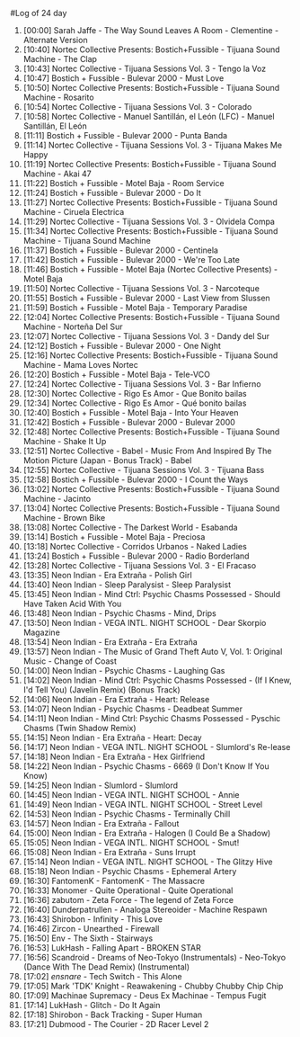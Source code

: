 #Log of 24 day

1. [00:00] Sarah Jaffe - The Way Sound Leaves A Room - Clementine - Alternate Version
1. [10:40] Nortec Collective Presents: Bostich+Fussible - Tijuana Sound Machine - The Clap
1. [10:43] Nortec Collective - Tijuana Sessions Vol. 3 - Tengo la Voz
1. [10:47] Bostich + Fussible - Bulevar 2000 - Must Love
1. [10:50] Nortec Collective Presents: Bostich+Fussible - Tijuana Sound Machine - Rosarito
1. [10:54] Nortec Collective - Tijuana Sessions Vol. 3 - Colorado
1. [10:58] Nortec Collective - Manuel Santillán, el León (LFC) - Manuel Santillán, El León
1. [11:11] Bostich + Fussible - Bulevar 2000 - Punta Banda
1. [11:14] Nortec Collective - Tijuana Sessions Vol. 3 - Tijuana Makes Me Happy
1. [11:19] Nortec Collective Presents: Bostich+Fussible - Tijuana Sound Machine - Akai 47
1. [11:22] Bostich + Fussible - Motel Baja - Room Service
1. [11:24] Bostich + Fussible - Bulevar 2000 - Do It
1. [11:27] Nortec Collective Presents: Bostich+Fussible - Tijuana Sound Machine - Ciruela Electrica
1. [11:29] Nortec Collective - Tijuana Sessions Vol. 3 - Olvidela Compa
1. [11:34] Nortec Collective Presents: Bostich+Fussible - Tijuana Sound Machine - Tijuana Sound Machine
1. [11:37] Bostich + Fussible - Bulevar 2000 - Centinela
1. [11:42] Bostich + Fussible - Bulevar 2000 - We're Too Late
1. [11:46] Bostich + Fussible - Motel Baja (Nortec Collective Presents) - Motel Baja
1. [11:50] Nortec Collective - Tijuana Sessions Vol. 3 - Narcoteque
1. [11:55] Bostich + Fussible - Bulevar 2000 - Last View from Slussen
1. [11:59] Bostich + Fussible - Motel Baja - Temporary Paradise
1. [12:04] Nortec Collective Presents: Bostich+Fussible - Tijuana Sound Machine - Norteña Del Sur
1. [12:07] Nortec Collective - Tijuana Sessions Vol. 3 - Dandy del Sur
1. [12:12] Bostich + Fussible - Bulevar 2000 - One Night
1. [12:16] Nortec Collective Presents: Bostich+Fussible - Tijuana Sound Machine - Mama Loves Nortec
1. [12:20] Bostich + Fussible - Motel Baja - Tele-VCO
1. [12:24] Nortec Collective - Tijuana Sessions Vol. 3 - Bar Infierno
1. [12:30] Nortec Collective - Rigo Es Amor - Que Bonito bailas
1. [12:34] Nortec Collective - Rigo Es Amor - Qué bonito bailas
1. [12:40] Bostich + Fussible - Motel Baja - Into Your Heaven
1. [12:42] Bostich + Fussible - Bulevar 2000 - Bulevar 2000
1. [12:48] Nortec Collective Presents: Bostich+Fussible - Tijuana Sound Machine - Shake It Up
1. [12:51] Nortec Collective - Babel - Music From And Inspired By The Motion Picture (Japan - Bonus Track) - Babel
1. [12:55] Nortec Collective - Tijuana Sessions Vol. 3 - Tijuana Bass
1. [12:58] Bostich + Fussible - Bulevar 2000 - I Count the Ways
1. [13:02] Nortec Collective Presents: Bostich+Fussible - Tijuana Sound Machine - Jacinto
1. [13:04] Nortec Collective Presents: Bostich+Fussible - Tijuana Sound Machine - Brown Bike
1. [13:08] Nortec Collective - The Darkest World - Esabanda
1. [13:14] Bostich + Fussible - Motel Baja - Preciosa
1. [13:18] Nortec Collective - Corridos Urbanos - Naked Ladies
1. [13:24] Bostich + Fussible - Bulevar 2000 - Radio Borderland
1. [13:28] Nortec Collective - Tijuana Sessions Vol. 3 - El Fracaso
1. [13:35] Neon Indian - Era Extraña - Polish Girl
1. [13:40] Neon Indian - Sleep Paralysist - Sleep Paralysist
1. [13:45] Neon Indian - Mind Ctrl: Psychic Chasms Possessed - Should Have Taken Acid With You
1. [13:48] Neon Indian - Psychic Chasms - Mind, Drips
1. [13:50] Neon Indian - VEGA INTL. NIGHT SCHOOL - Dear Skorpio Magazine
1. [13:54] Neon Indian - Era Extraña - Era Extraña
1. [13:57] Neon Indian - The Music of Grand Theft Auto V, Vol. 1: Original Music - Change of Coast
1. [14:00] Neon Indian - Psychic Chasms - Laughing Gas
1. [14:02] Neon Indian - Mind Ctrl: Psychic Chasms Possessed - (If I Knew, I'd Tell You) (Javelin Remix) (Bonus Track)
1. [14:06] Neon Indian - Era Extraña - Heart: Release
1. [14:07] Neon Indian - Psychic Chasms - Deadbeat Summer
1. [14:11] Neon Indian - Mind Ctrl: Psychic Chasms Possessed - Pyschic Chasms (Twin Shadow Remix)
1. [14:15] Neon Indian - Era Extraña - Heart: Decay
1. [14:17] Neon Indian - VEGA INTL. NIGHT SCHOOL - Slumlord's Re-lease
1. [14:18] Neon Indian - Era Extraña - Hex Girlfriend
1. [14:22] Neon Indian - Psychic Chasms - 6669 (I Don't Know If You Know)
1. [14:25] Neon Indian - Slumlord - Slumlord
1. [14:45] Neon Indian - VEGA INTL. NIGHT SCHOOL - Annie
1. [14:49] Neon Indian - VEGA INTL. NIGHT SCHOOL - Street Level
1. [14:53] Neon Indian - Psychic Chasms - Terminally Chill
1. [14:57] Neon Indian - Era Extraña - Fallout
1. [15:00] Neon Indian - Era Extraña - Halogen (I Could Be a Shadow)
1. [15:05] Neon Indian - VEGA INTL. NIGHT SCHOOL - Smut!
1. [15:08] Neon Indian - Era Extraña - Suns Irrupt
1. [15:14] Neon Indian - VEGA INTL. NIGHT SCHOOL - The Glitzy Hive
1. [15:18] Neon Indian - Psychic Chasms - Ephemeral Artery
1. [16:30] FantomenK - FantomenK - The Massacre
1. [16:33] Monomer - Quite Operational - Quite Operational
1. [16:36] zabutom - Zeta Force - The legend of Zeta Force
1. [16:40] Dunderpatrullen - Analoga Stereoider - Machine Respawn
1. [16:43] Shirobon - Infinity - This Love
1. [16:46] Zircon - Unearthed - Firewall
1. [16:50] Env - The Sixth - Stairways
1. [16:53] LukHash - Falling Apart - BROKEN STAR
1. [16:56] Scandroid - Dreams of Neo-Tokyo (Instrumentals) - Neo-Tokyo (Dance With The Dead Remix) (Instrumental)
1. [17:02] _ensnare_ - Tech Switch - This Alone
1. [17:05] Mark 'TDK' Knight - Reawakening - Chubby Chubby Chip Chip
1. [17:09] Machinae Supremacy - Deus Ex Machinae - Tempus Fugit
1. [17:14] LukHash - Glitch - Do It Again
1. [17:18] Shirobon - Back Tracking - Super Human
1. [17:21] Dubmood - The Courier - 2D Racer Level 2
